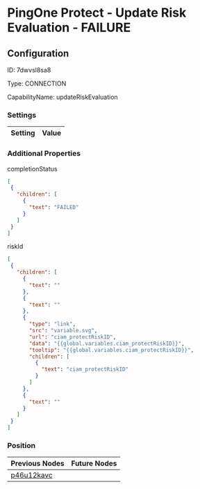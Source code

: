# PingOne Protect - Update Risk Evaluation - FAILURE
## Configuration
ID:  7dwvsl8sa8

Type: CONNECTION 

CapabilityName: updateRiskEvaluation

### Settings
| Setting | Value  |
| :------------------------ | ---------------------------------------- |
 




### Additional Properties
completionStatus
 ```json 
[
  {
    "children": [
      {
        "text": "FAILED"
      }
    ]
  }
]
```


riskId
 ```json 
[
  {
    "children": [
      {
        "text": ""
      },
      {
        "text": ""
      },
      {
        "type": "link",
        "src": "variable.svg",
        "url": "ciam_protectRiskID",
        "data": "{{global.variables.ciam_protectRiskID}}",
        "tooltip": "{{global.variables.ciam_protectRiskID}}",
        "children": [
          {
            "text": "ciam_protectRiskID"
          }
        ]
      },
      {
        "text": ""
      }
    ]
  }
]
```




### Position
| Previous Nodes | Future Nodes |
| :------------- | ------------ |
| [p46u12kavc](./p46u12kavc.md) |  |